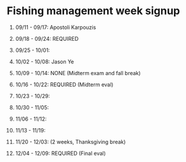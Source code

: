 # Fishing management week signup

01. 09/11 - 09/17: Apostoli Karpouzis

02. 09/18 - 09/24: REQUIRED

03. 09/25 - 10/01:

04. 10/02 - 10/08: Jason Ye

05. 10/09 - 10/14: NONE (Midterm exam and fall break)

06. 10/16 - 10/22: REQUIRED (Midterm eval)

07. 10/23 - 10/29: 

08. 10/30 - 11/05: 

09. 11/06 - 11/12:

10. 11/13 - 11/19: 

11. 11/20 - 12/03: (2 weeks, Thanksgiving break)

12. 12/04 - 12/09: REQUIRED (Final eval)
